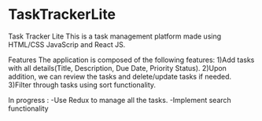 # TaskTrackerLite
Task Tracker Lite
This is a task management platform made using HTML/CSS JavaScrip and React JS.

Features
The application is composed of the following features: 
1)Add tasks with all details(Title, Description, Due Date, Priority Status).
2)Upon addition, we can review the tasks and delete/update tasks if needed.
3)Filter through tasks using sort functionality.

In progress :
-Use Redux to manage all the tasks.
-Implement search functionality
